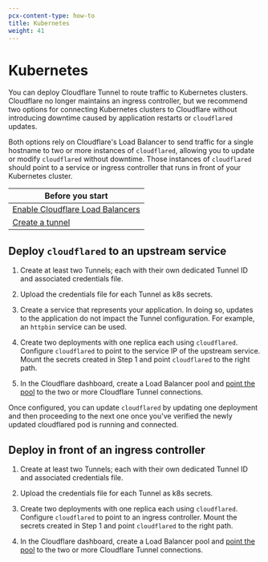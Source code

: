 ```yaml
---
pcx-content-type: how-to
title: Kubernetes
weight: 41
---
```


# Kubernetes

You can deploy Cloudflare Tunnel to route traffic to Kubernetes clusters. Cloudflare no longer maintains an ingress controller, but we recommend two options for connecting Kubernetes clusters to Cloudflare without introducing downtime caused by application restarts or `cloudflared` updates.

Both options rely on Cloudflare's Load Balancer to send traffic for a single hostname to two or more instances of `cloudflared`, allowing you to update or modify `cloudflared` without downtime. Those instances of `cloudflared` should point to a service or ingress controller that runs in front of your Kubernetes cluster.

| Before you start                                                            |
| --------------------------------------------------------------------------- |
| [Enable Cloudflare Load Balancers](/load-balancing/create-load-balancer-ui) |
| [Create a tunnel](/cloudflare-one/connections/connect-apps/create-tunnel/)  |

## Deploy `cloudflared` to an upstream service

1.  Create at least two Tunnels; each with their own dedicated Tunnel ID and associated credentials file.

1.  Upload the credentials file for each Tunnel as k8s secrets.

1.  Create a service that represents your application. In doing so, updates to the application do not impact the Tunnel configuration. For example, an `httpbin` service can be used.

1.  Create two deployments with one replica each using `cloudflared`. Configure `cloudflared` to point to the service IP of the upstream service. Mount the secrets created in Step 1 and point `cloudflared` to the right path.

1.  In the Cloudflare dashboard, create a Load Balancer pool and [point the pool](/cloudflare-one/connections/connect-apps/routing-to-tunnel/lb/) to the two or more Cloudflare Tunnel connections.

Once configured, you can update `cloudflared` by updating one deployment and then proceeding to the next one once you've verified the newly updated cloudflared pod is running and connected.

## Deploy in front of an ingress controller

1.  Create at least two Tunnels; each with their own dedicated Tunnel ID and associated credentials file.

1.  Upload the credentials file for each Tunnel as k8s secrets.

1.  Create two deployments with one replica each using `cloudflared`. Configure `cloudflared` to point to an ingress controller. Mount the secrets created in Step 1 and point `cloudflared` to the right path.

1.  In the Cloudflare dashboard, create a Load Balancer pool and [point the pool](/cloudflare-one/connections/connect-apps/routing-to-tunnel/lb/) to the two or more Cloudflare Tunnel connections.
